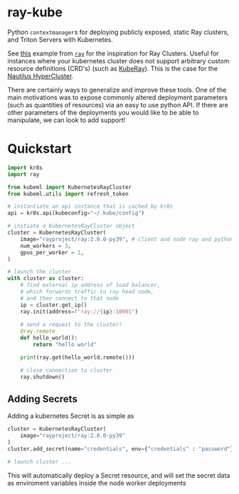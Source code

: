 # ray-kube
Python `contextmanager`s for deploying publicly exposed, static Ray clusters, and Triton Servers with Kubernetes.

See [this](https://docs.ray.io/en/latest/cluster/kubernetes/user-guides/static-ray-cluster-without-kuberay.html) example from [`ray`](https://docs.ray.io/en/latest/) for the inspiration for Ray Clusters. Useful for instances where your kubernetes cluster does not support arbitrary custom resource definitions (CRD's) (such as [KubeRay](https://docs.ray.io/en/latest/cluster/kubernetes/index.html)). This is the case for the [Nautilus HyperCluster](https://nationalresearchplatform.org/nautilus/).

There are certainly ways to generalize and improve these tools. One of the main motivations was to expose commonly altered deployment parameters (such as quantities of resources) via an easy to use python API. If there are other parameters of the deployments you would like to be able to manipulate, we can look to add support! 

# Quickstart
```python
import kr8s
import ray

from kubeml import KubernetesRayCluster
from kubeml.utils import refresh_token

# instantiate an api instance that is cached by kr8s
api = kr8s.api(kubeconfig="~/.kube/config")

# initiate a KubernetesRayCluster object
cluster = KubernetesRayCluster(
    image="rayproject/ray:2.8.0-py39", # client and node ray and python minor versions must match
    num_workers = 3,
    gpus_per_worker = 1,
)

# launch the cluster
with cluster as cluster:
    # find external ip address of load balancer,
    # which forwards traffic to ray head node,
    # and then connect to that node
    ip = cluster.get_ip()
    ray.init(address=f"ray://{ip}:10001")
    
    # send a request to the cluster!
    @ray.remote
    def hello_world():
        return "hello world"

    print(ray.get(hello_world.remote()))

    # close connection to cluster
    ray.shutdown()
```


## Adding Secrets
Adding a kubernetes Secret is as simple as 

```python
cluster = KubernetesRayCluster(
    image="rayproject/ray:2.8.0-py39"
)
cluster.add_secret(name="credentials", env={"credentials" : "password"})

# launch cluster ...
```

This will automatically deploy a Secret resource, 
and will set the secret data as enviroment variables
inside the node worker deployments
